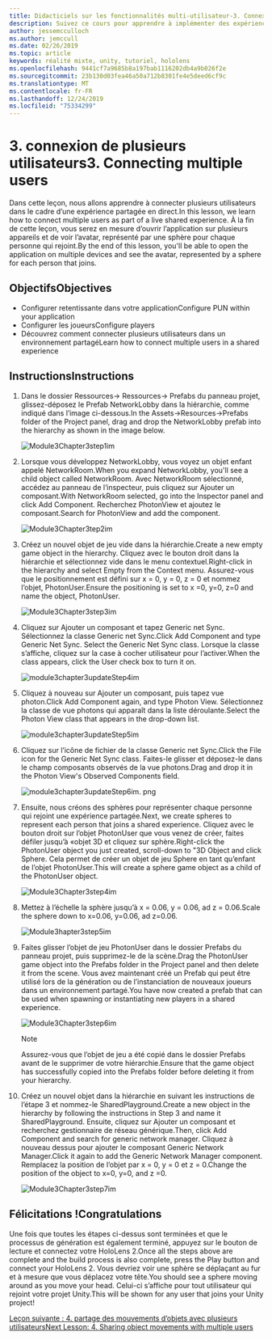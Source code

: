 ```yaml
---
title: Didacticiels sur les fonctionnalités multi-utilisateur-3. Connexion de plusieurs utilisateurs
description: Suivez ce cours pour apprendre à implémenter des expériences partagées multi-utilisateur dans une application HoloLens 2.
author: jessemcculloch
ms.author: jemccull
ms.date: 02/26/2019
ms.topic: article
keywords: réalité mixte, unity, tutoriel, hololens
ms.openlocfilehash: 9441cf7a9685b8a197bab1116202db4a9b026f2e
ms.sourcegitcommit: 23b130d03fea46a50a712b8301fe4e5deed6cf9c
ms.translationtype: MT
ms.contentlocale: fr-FR
ms.lasthandoff: 12/24/2019
ms.locfileid: "75334299"
---
```

# <a name="3-connecting-multiple-users"></a><span data-ttu-id="94f49-105">3. connexion de plusieurs utilisateurs</span><span class="sxs-lookup"><span data-stu-id="94f49-105">3. Connecting multiple users</span></span>

<span data-ttu-id="94f49-106">Dans cette leçon, nous allons apprendre à connecter plusieurs utilisateurs dans le cadre d’une expérience partagée en direct.</span><span class="sxs-lookup"><span data-stu-id="94f49-106">In this lesson, we learn how to connect multiple users as part of a live shared experience.</span></span> <span data-ttu-id="94f49-107">À la fin de cette leçon, vous serez en mesure d’ouvrir l’application sur plusieurs appareils et de voir l’avatar, représenté par une sphère pour chaque personne qui rejoint.</span><span class="sxs-lookup"><span data-stu-id="94f49-107">By the end of this lesson, you'll be able to open the application on multiple devices and see the avatar, represented by a sphere for each person that joins.</span></span>

## <a name="objectives"></a><span data-ttu-id="94f49-108">Objectifs</span><span class="sxs-lookup"><span data-stu-id="94f49-108">Objectives</span></span>

* <span data-ttu-id="94f49-109">Configurer retentissante dans votre application</span><span class="sxs-lookup"><span data-stu-id="94f49-109">Configure PUN within your application</span></span>
* <span data-ttu-id="94f49-110">Configurer les joueurs</span><span class="sxs-lookup"><span data-stu-id="94f49-110">Configure players</span></span>
* <span data-ttu-id="94f49-111">Découvrez comment connecter plusieurs utilisateurs dans un environnement partagé</span><span class="sxs-lookup"><span data-stu-id="94f49-111">Learn how to connect multiple users in a shared experience</span></span>

## <a name="instructions"></a><span data-ttu-id="94f49-112">Instructions</span><span class="sxs-lookup"><span data-stu-id="94f49-112">Instructions</span></span>

1. <span data-ttu-id="94f49-113">Dans le dossier Ressources-> Ressources-> Prefabs du panneau projet, glissez-déposez le Prefab NetworkLobby dans la hiérarchie, comme indiqué dans l’image ci-dessous.</span><span class="sxs-lookup"><span data-stu-id="94f49-113">In the Assets->Resources->Prefabs folder of the Project panel, drag and drop the NetworkLobby prefab into the hierarchy as shown in the image below.</span></span>

    ![Module3Chapter3step1im](images/module3chapter3step1im.PNG)

2. <span data-ttu-id="94f49-115">Lorsque vous développez NetworkLobby, vous voyez un objet enfant appelé NetworkRoom.</span><span class="sxs-lookup"><span data-stu-id="94f49-115">When you expand NetworkLobby, you'll see a child object called NetworkRoom.</span></span> <span data-ttu-id="94f49-116">Avec NetworkRoom sélectionné, accédez au panneau de l’inspecteur, puis cliquez sur Ajouter un composant.</span><span class="sxs-lookup"><span data-stu-id="94f49-116">With NetworkRoom selected, go into the Inspector panel and click Add Component.</span></span> <span data-ttu-id="94f49-117">Recherchez PhotonView et ajoutez le composant.</span><span class="sxs-lookup"><span data-stu-id="94f49-117">Search for PhotonView and add the component.</span></span>

    ![Module3Chapter3tep2im](images/module3chapter3step2im.PNG)

3. <span data-ttu-id="94f49-119">Créez un nouvel objet de jeu vide dans la hiérarchie.</span><span class="sxs-lookup"><span data-stu-id="94f49-119">Create a new empty game object in the hierarchy.</span></span> <span data-ttu-id="94f49-120">Cliquez avec le bouton droit dans la hiérarchie et sélectionnez vide dans le menu contextuel.</span><span class="sxs-lookup"><span data-stu-id="94f49-120">Right-click in the hierarchy and select Empty from the Context menu.</span></span> <span data-ttu-id="94f49-121">Assurez-vous que le positionnement est défini sur x = 0, y = 0, z = 0 et nommez l’objet, PhotonUser.</span><span class="sxs-lookup"><span data-stu-id="94f49-121">Ensure the positioning is set to x =0, y=0, z=0 and name the object, PhotonUser.</span></span>

    ![Module3Chapter3step3im](images/module3chapter3step3im.PNG)

4. <span data-ttu-id="94f49-123">Cliquez sur Ajouter un composant et tapez Generic net Sync. Sélectionnez la classe Generic net Sync.</span><span class="sxs-lookup"><span data-stu-id="94f49-123">Click Add Component and type Generic Net Sync. Select the Generic Net Sync class.</span></span> <span data-ttu-id="94f49-124">Lorsque la classe s’affiche, cliquez sur la case à cocher utilisateur pour l’activer.</span><span class="sxs-lookup"><span data-stu-id="94f49-124">When the class appears, click the User check box to turn it on.</span></span>

    ![module3chapter3updateStep4im](images/module3chapter3updateStep4im.png)

5. <span data-ttu-id="94f49-126">Cliquez à nouveau sur Ajouter un composant, puis tapez vue photon.</span><span class="sxs-lookup"><span data-stu-id="94f49-126">Click Add Component again, and type Photon View.</span></span> <span data-ttu-id="94f49-127">Sélectionnez la classe de vue photons qui apparaît dans la liste déroulante.</span><span class="sxs-lookup"><span data-stu-id="94f49-127">Select the Photon View class that appears in the drop-down list.</span></span>

    ![module3chapter3updateStep5im](images/module3chapter3updateStep5im.png)

6. <span data-ttu-id="94f49-129">Cliquez sur l’icône de fichier de la classe Generic net Sync.</span><span class="sxs-lookup"><span data-stu-id="94f49-129">Click the File icon for the Generic Net Sync class.</span></span> <span data-ttu-id="94f49-130">Faites-le glisser et déposez-le dans le champ composants observés de la vue photons.</span><span class="sxs-lookup"><span data-stu-id="94f49-130">Drag and drop it in the Photon View's Observed Components field.</span></span>

    ![module3chapter3updateStep6im. png](images/module3chapter3updateStep6im.png)

7. <span data-ttu-id="94f49-132">Ensuite, nous créons des sphères pour représenter chaque personne qui rejoint une expérience partagée.</span><span class="sxs-lookup"><span data-stu-id="94f49-132">Next, we create spheres to represent each person that joins a shared experience.</span></span> <span data-ttu-id="94f49-133">Cliquez avec le bouton droit sur l’objet PhotonUser que vous venez de créer, faites défiler jusqu’à «objet 3D et cliquez sur sphère.</span><span class="sxs-lookup"><span data-stu-id="94f49-133">Right-click the PhotonUser object you just created, scroll-down to "3D Object and click Sphere.</span></span> <span data-ttu-id="94f49-134">Cela permet de créer un objet de jeu Sphere en tant qu’enfant de l’objet PhotonUser.</span><span class="sxs-lookup"><span data-stu-id="94f49-134">This will create a sphere game object as a child of the PhotonUser object.</span></span>

    ![Module3Chapter3step4im](images/module3chapter3step4im.PNG)

8. <span data-ttu-id="94f49-136">Mettez à l’échelle la sphère jusqu’à x = 0.06, y = 0.06, ad z = 0.06.</span><span class="sxs-lookup"><span data-stu-id="94f49-136">Scale the sphere down to x=0.06, y=0.06, ad z=0.06.</span></span>

    ![Module3hapter3step5im](images/module3chapter3step5im.PNG)

9. <span data-ttu-id="94f49-138">Faites glisser l’objet de jeu PhotonUser dans le dossier Prefabs du panneau projet, puis supprimez-le de la scène.</span><span class="sxs-lookup"><span data-stu-id="94f49-138">Drag the PhotonUser game object into the Prefabs folder in the Project panel and then delete it from the scene.</span></span> <span data-ttu-id="94f49-139">Vous avez maintenant créé un Prefab qui peut être utilisé lors de la génération ou de l’instanciation de nouveaux joueurs dans un environnement partagé.</span><span class="sxs-lookup"><span data-stu-id="94f49-139">You have now created a prefab that can be used when spawning or instantiating new players in a shared experience.</span></span>

    ![Module3Chapter3step6im](images/module3chapter3step6im.PNG)

    >[!NOTE]
    ><span data-ttu-id="94f49-141">Assurez-vous que l’objet de jeu a été copié dans le dossier Prefabs avant de le supprimer de votre hiérarchie.</span><span class="sxs-lookup"><span data-stu-id="94f49-141">Ensure that the game object has successfully copied into the Prefabs folder before deleting it from your hierarchy.</span></span>

10. <span data-ttu-id="94f49-142">Créez un nouvel objet dans la hiérarchie en suivant les instructions de l’étape 3 et nommez-le SharedPlayground.</span><span class="sxs-lookup"><span data-stu-id="94f49-142">Create a new object in the hierarchy by following the instructions in Step 3 and name it SharedPlayground.</span></span> <span data-ttu-id="94f49-143">Ensuite, cliquez sur Ajouter un composant et recherchez gestionnaire de réseau générique.</span><span class="sxs-lookup"><span data-stu-id="94f49-143">Then, click Add Component and search for generic network manager.</span></span>  <span data-ttu-id="94f49-144">Cliquez à nouveau dessus pour ajouter le composant Generic Network Manager.</span><span class="sxs-lookup"><span data-stu-id="94f49-144">Click it again to add the Generic Network Manager component.</span></span> <span data-ttu-id="94f49-145">Remplacez la position de l’objet par x = 0, y = 0 et z = 0.</span><span class="sxs-lookup"><span data-stu-id="94f49-145">Change the position of the object to x=0, y=0, and z =0.</span></span>

    ![Module3Chapter3step7im](images/module3chapter3step7im.PNG)

## <a name="congratulations"></a><span data-ttu-id="94f49-147">Félicitations !</span><span class="sxs-lookup"><span data-stu-id="94f49-147">Congratulations</span></span>

<span data-ttu-id="94f49-148">Une fois que toutes les étapes ci-dessus sont terminées et que le processus de génération est également terminé, appuyez sur le bouton de lecture et connectez votre HoloLens 2.</span><span class="sxs-lookup"><span data-stu-id="94f49-148">Once all the steps above are complete and the build process is also complete, press the Play button and connect your HoloLens 2.</span></span> <span data-ttu-id="94f49-149">Vous devriez voir une sphère se déplaçant au fur et à mesure que vous déplacez votre tête.</span><span class="sxs-lookup"><span data-stu-id="94f49-149">You should see a sphere moving around as you move your head.</span></span> <span data-ttu-id="94f49-150">Celui-ci s’affiche pour tout utilisateur qui rejoint votre projet Unity.</span><span class="sxs-lookup"><span data-stu-id="94f49-150">This will be shown for any user that joins your Unity project!</span></span>

<span data-ttu-id="94f49-151">[Leçon suivante : 4. partage des mouvements d’objets avec plusieurs utilisateurs](mrlearning-sharing(photon)-ch4.md)</span><span class="sxs-lookup"><span data-stu-id="94f49-151">[Next Lesson: 4. Sharing object movements with multiple users](mrlearning-sharing(photon)-ch4.md)</span></span>

